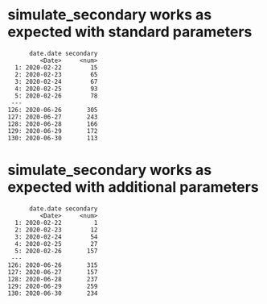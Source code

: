 # simulate_secondary works as expected with standard parameters

          date.date secondary
             <Date>     <num>
      1: 2020-02-22        15
      2: 2020-02-23        65
      3: 2020-02-24        67
      4: 2020-02-25        93
      5: 2020-02-26        78
     ---                     
    126: 2020-06-26       305
    127: 2020-06-27       243
    128: 2020-06-28       166
    129: 2020-06-29       172
    130: 2020-06-30       113

# simulate_secondary works as expected with additional parameters

          date.date secondary
             <Date>     <num>
      1: 2020-02-22         1
      2: 2020-02-23        12
      3: 2020-02-24        54
      4: 2020-02-25        27
      5: 2020-02-26       157
     ---                     
    126: 2020-06-26       315
    127: 2020-06-27       157
    128: 2020-06-28       237
    129: 2020-06-29       259
    130: 2020-06-30       234

